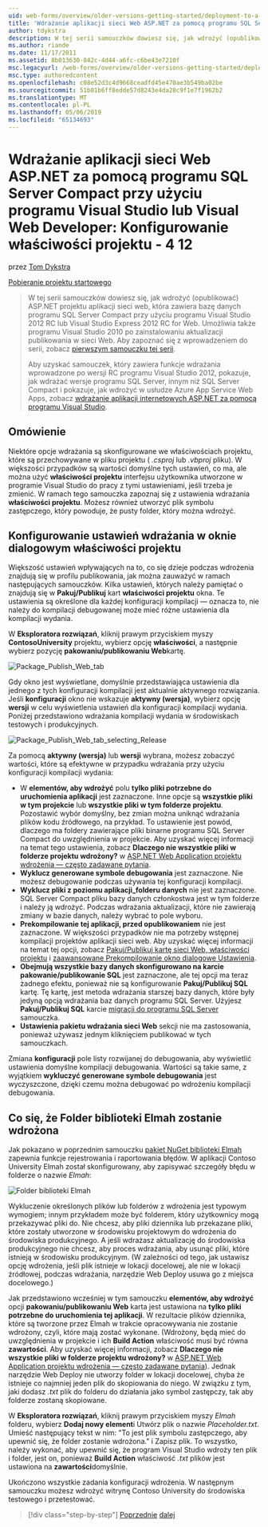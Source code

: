 ```yaml
---
uid: web-forms/overview/older-versions-getting-started/deployment-to-a-hosting-provider/deployment-to-a-hosting-provider-configuring-project-properties-4-of-12
title: 'Wdrażanie aplikacji sieci Web ASP.NET za pomocą programu SQL Server Compact przy użyciu programu Visual Studio lub Visual Web Developer: Konfigurowanie właściwości projektu - 4 12 | Dokumentacja firmy Microsoft'
author: tdykstra
description: W tej serii samouczków dowiesz się, jak wdrożyć (opublikować) programu ASP.NET projektu aplikacji sieci web, który zawiera bazę danych programu SQL Server Compact przy użyciu Visual Stu...
ms.author: riande
ms.date: 11/17/2011
ms.assetid: 8b013630-842c-4d44-a6fc-c6be43e7210f
msc.legacyurl: /web-forms/overview/older-versions-getting-started/deployment-to-a-hosting-provider/deployment-to-a-hosting-provider-configuring-project-properties-4-of-12
msc.type: authoredcontent
ms.openlocfilehash: c08e52d3c4d9668ceadfd45e470ae3b549ba02be
ms.sourcegitcommit: 51b01b6ff8edde57d8243e4da28c9f1e7f1962b2
ms.translationtype: MT
ms.contentlocale: pl-PL
ms.lasthandoff: 05/06/2019
ms.locfileid: "65134693"
---
```

# <a name="deploying-an-aspnet-web-application-with-sql-server-compact-using-visual-studio-or-visual-web-developer-configuring-project-properties---4-of-12"></a>Wdrażanie aplikacji sieci Web ASP.NET za pomocą programu SQL Server Compact przy użyciu programu Visual Studio lub Visual Web Developer: Konfigurowanie właściwości projektu - 4 12

przez [Tom Dykstra](https://github.com/tdykstra)

[Pobieranie projektu startowego](http://code.msdn.microsoft.com/Deploying-an-ASPNET-Web-4e31366b)

> W tej serii samouczków dowiesz się, jak wdrożyć (opublikować) ASP.NET projektu aplikacji sieci web, która zawiera bazę danych programu SQL Server Compact przy użyciu programu Visual Studio 2012 RC lub Visual Studio Express 2012 RC for Web. Umożliwia także programu Visual Studio 2010 po zainstalowaniu aktualizacji publikowania w sieci Web. Aby zapoznać się z wprowadzeniem do serii, zobacz [pierwszym samouczku tej serii](deployment-to-a-hosting-provider-introduction-1-of-12.md).
> 
> Aby uzyskać samouczek, który zawiera funkcje wdrażania wprowadzone po wersji RC programu Visual Studio 2012, pokazuje, jak wdrażać wersje programu SQL Server, innym niż SQL Server Compact i pokazuje, jak wdrożyć w usłudze Azure App Service Web Apps, zobacz [wdrażanie aplikacji internetowych ASP.NET za pomocą programu Visual Studio](../../deployment/visual-studio-web-deployment/introduction.md).

## <a name="overview"></a>Omówienie

Niektóre opcje wdrażania są skonfigurowane we właściwościach projektu, które są przechowywane w pliku projektu ( *.csproj* lub *.vbproj* pliku). W większości przypadków są wartości domyślne tych ustawień, co ma, ale można użyć **właściwości projektu** interfejsu użytkownika utworzone w programie Visual Studio do pracy z tymi ustawieniami, jeśli trzeba je zmienić. W ramach tego samouczka zapoznaj się z ustawienia wdrażania **właściwości projektu**. Możesz również utworzyć plik symbolu zastępczego, który powoduje, że pusty folder, który można wdrożyć.

## <a name="configuring-deployment-settings-in-the-project-properties-window"></a>Konfigurowanie ustawień wdrażania w oknie dialogowym właściwości projektu

Większość ustawień wpływających na to, co się dzieje podczas wdrożenia znajdują się w profilu publikowania, jak można zauważyć w ramach następujących samouczków. Kilka ustawień, których należy pamiętać o znajdują się w **Pakuj/Publikuj** kart **właściwości projektu** okna. Te ustawienia są określone dla każdej konfiguracji kompilacji — oznacza to, nie należy do kompilacji debugowanej może mieć różne ustawienia dla kompilacji wydania.

W **Eksploratora rozwiązań**, kliknij prawym przyciskiem myszy **ContosoUniversity** projektu, wybierz opcję **właściwości**, a następnie wybierz pozycję **pakowaniu/publikowaniu Web**kartę.

![Package_Publish_Web_tab](deployment-to-a-hosting-provider-configuring-project-properties-4-of-12/_static/image1.png)

Gdy okno jest wyświetlane, domyślnie przedstawiająca ustawienia dla jednego z tych konfiguracji kompilacji jest aktualnie aktywnego rozwiązania. Jeśli **konfiguracji** okno nie wskazuje **aktywny (wersja)**, wybierz opcję **wersji** w celu wyświetlenia ustawień dla konfiguracji kompilacji wydania. Poniżej przedstawiono wdrażania kompilacji wydania w środowiskach testowych i produkcyjnych.

![Package_Publish_Web_tab_selecting_Release](deployment-to-a-hosting-provider-configuring-project-properties-4-of-12/_static/image2.png)

Za pomocą **aktywny (wersja)** lub **wersji** wybrana, możesz zobaczyć wartości, które są efektywne w przypadku wdrażania przy użyciu konfiguracji kompilacji wydania:

- W **elementów, aby wdrożyć** polu **tylko pliki potrzebne do uruchomienia aplikacji** jest zaznaczone. Inne opcje są **wszystkie pliki w tym projekcie** lub **wszystkie pliki w tym folderze projektu**. Pozostawić wybór domyślny, bez zmian można uniknąć wdrażania plików kodu źródłowego, na przykład. To ustawienie jest powód, dlaczego ma foldery zawierające pliki binarne programu SQL Server Compact do uwzględnienia w projekcie. Aby uzyskać więcej informacji na temat tego ustawienia, zobacz **Dlaczego nie wszystkie pliki w folderze projektu wdrożony?** w [ASP.NET Web Application projektu wdrożenia — często zadawane pytania](https://msdn.microsoft.com/library/ee942158.aspx).
- **Wyklucz generowane symbole debugowania** jest zaznaczone. Nie możesz debugowanie podczas używania tej konfiguracji kompilacji.
- **Wyklucz pliki z poziomu aplikacji\_folderu danych** nie jest zaznaczone. SQL Server Compact pliku bazy danych członkostwa jest w tym folderze i należy ją wdrożyć. Podczas wdrażania aktualizacji, które nie zawierają zmiany w bazie danych, należy wybrać to pole wyboru.
- **Prekompilowanie tej aplikacji, przed opublikowaniem** nie jest zaznaczone. W większości przypadków nie ma potrzeby wstępnej kompilacji projektów aplikacji sieci web. Aby uzyskać więcej informacji na temat tej opcji, zobacz [Pakuj/Publikuj kartę sieci Web, właściwości projektu](https://msdn.microsoft.com/library/dd410108(v=vs.110).aspx) i [zaawansowane Prekompilowanie okno dialogowe Ustawienia](https://msdn.microsoft.com/library/hh475319(v=vs.110).aspx).
- **Obejmują wszystkie bazy danych skonfigurowano na karcie pakowanie/publikowanie SQL** jest zaznaczone, ale tej opcji ma teraz żadnego efektu, ponieważ nie są konfigurowanie **Pakuj/Publikuj SQL** kartę. Tę kartę, jest metoda wdrażania starszej bazy danych, które były jedyną opcją wdrażania baz danych programu SQL Server. Użyjesz **Pakuj/Publikuj SQL** karcie [migracji do programu SQL Server](deployment-to-a-hosting-provider-migrating-to-sql-server-10-of-12.md) samouczka.
- **Ustawienia pakietu wdrażania sieci Web** sekcji nie ma zastosowania, ponieważ używasz jednym kliknięciem publikować w tych samouczkach.

Zmiana **konfiguracji** pole listy rozwijanej do debugowania, aby wyświetlić ustawienia domyślne kompilacji debugowania. Wartości są takie same, z wyjątkiem **wykluczyć generowane symbole debugowania** jest wyczyszczone, dzięki czemu można debugować po wdrożeniu kompilacji debugowania.

## <a name="making-sure-that-the-elmah-folder-gets-deployed"></a>Co się, że Folder biblioteki Elmah zostanie wdrożona

Jak pokazano w poprzednim samouczku [pakiet NuGet biblioteki Elmah](http://www.hanselman.com/blog/NuGetPackageOfTheWeek7ELMAHErrorLoggingModulesAndHandlersWithSQLServerCompact.aspx) zapewnia funkcje rejestrowania i raportowania błędów. W aplikacji Contoso University Elmah został skonfigurowany, aby zapisywać szczegóły błędu w folderze o nazwie *Elmah*:

![Folder biblioteki Elmah](deployment-to-a-hosting-provider-configuring-project-properties-4-of-12/_static/image3.png)

Wykluczenie określonych plików lub folderów z wdrożenia jest typowym wymogiem; innym przykładem może być folderem, który użytkownicy mogą przekazywać pliki do. Nie chcesz, aby pliki dziennika lub przekazane pliki, które zostały utworzone w środowisku projektowym do wdrożenia do środowiska produkcyjnego. A jeśli wdrażasz aktualizację do środowiska produkcyjnego nie chcesz, aby proces wdrażania, aby usunąć pliki, które istnieją w środowisku produkcyjnym. (W zależności od tego, jak ustawisz opcję wdrożenia, jeśli plik istnieje w lokacji docelowej, ale nie w lokacji źródłowej, podczas wdrażania, narzędzie Web Deploy usuwa go z miejsca docelowego.)

Jak przedstawiono wcześniej w tym samouczku **elementów, aby wdrożyć** opcji **pakowaniu/publikowaniu Web** karta jest ustawiona na **tylko pliki potrzebne do uruchomienia tej aplikacji**. W rezultacie plików dziennika, które są tworzone przez Elmah w trakcie opracowywania nie zostanie wdrożony, czyli, które mają zostać wykonane. (Wdrożony, będą mieć do uwzględnienia w projekcie i ich **Build Action** właściwość musi być równa **zawartości**. Aby uzyskać więcej informacji, zobacz **Dlaczego nie wszystkie pliki w folderze projektu wdrożony?** w [ASP.NET Web Application projektu wdrożenia — często zadawane pytania](https://msdn.microsoft.com/library/ee942158.aspx)). Jednak narzędzie Web Deploy nie utworzy folder w lokacji docelowej, chyba że istnieje co najmniej jeden plik do skopiowania do niego. W związku z tym, jaki dodasz *.txt* plik do folderu do działania jako symbol zastępczy, tak aby folderze zostaną skopiowane.

W **Eksploratora rozwiązań**, kliknij prawym przyciskiem myszy *Elmah* folderu, wybierz **Dodaj nowy element**i Utwórz plik o nazwie *Placeholder.txt*. Umieść następujący tekst w nim: "To jest plik symbolu zastępczego, aby upewnić się, że folder zostanie wdrożona." i Zapisz plik. To wszystko, należy wykonać, aby upewnić się, że program Visual Studio wdroży ten plik i folder, jest on, ponieważ **Build Action** właściwość *.txt* plików jest ustawiona na **zawartości**domyślnie.

Ukończono wszystkie zadania konfiguracji wdrożenia. W następnym samouczku możesz wdrożyć witrynę Contoso University do środowiska testowego i przetestować.

> [!div class="step-by-step"]
> [Poprzednie](deployment-to-a-hosting-provider-web-config-file-transformations-3-of-12.md)
> [dalej](deployment-to-a-hosting-provider-deploying-to-iis-as-a-test-environment-5-of-12.md)
